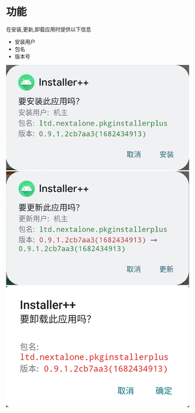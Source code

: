 # 功能

在安装,更新,卸载应用时提供以下信息

- 安装用户
- 包名
- 版本号

![install_cn](cn_install.png)  
![update_cn](cn_update.png)  
![uninstall_cn](cn_uninstall.png)

